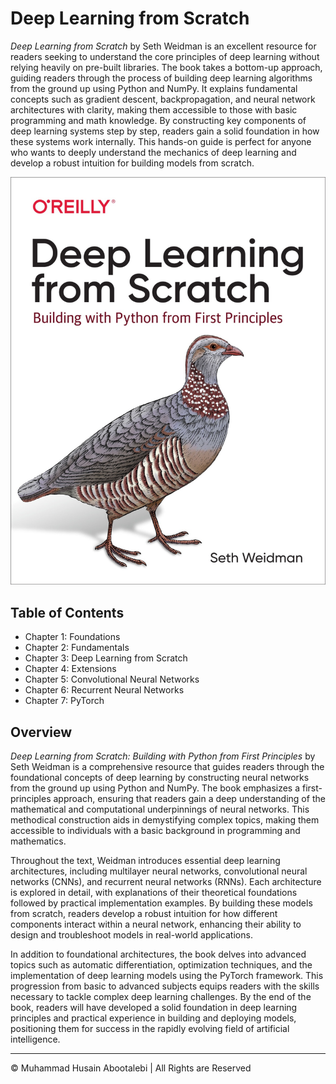 <!-- ©©©©©©©©©©©©©©©©©©©©©©©© All Rights Are Reserved By Muhammad Husain Abootalebi ©©©©©©©©©©©©©©©©©©©©©©©©©©©©©©©©©© -->

# Deep Learning from Scratch

*Deep Learning from Scratch* by Seth Weidman is an excellent resource for readers seeking to understand the core principles of deep learning without relying heavily on pre-built libraries. The book takes a bottom-up approach, guiding readers through the process of building deep learning algorithms from the ground up using Python and NumPy. It explains fundamental concepts such as gradient descent, backpropagation, and neural network architectures with clarity, making them accessible to those with basic programming and math knowledge. By constructing key components of deep learning systems step by step, readers gain a solid foundation in how these systems work internally. This hands-on guide is perfect for anyone who wants to deeply understand the mechanics of deep learning and develop a robust intuition for building models from scratch.

![Deep Learning from Scratch](../../assets/Books/Book%20Covers/1%20-%201%20-%20Deep%20Learning%20from%20Scratch.png)

## Table of Contents

- Chapter 1: Foundations
- Chapter 2: Fundamentals
- Chapter 3: Deep Learning from Scratch
- Chapter 4: Extensions
- Chapter 5: Convolutional Neural Networks
- Chapter 6: Recurrent Neural Networks
- Chapter 7: PyTorch

## Overview

*Deep Learning from Scratch: Building with Python from First Principles* by Seth Weidman is a comprehensive resource that guides readers through the foundational concepts of deep learning by constructing neural networks from the ground up using Python and NumPy. The book emphasizes a first-principles approach, ensuring that readers gain a deep understanding of the mathematical and computational underpinnings of neural networks. This methodical construction aids in demystifying complex topics, making them accessible to individuals with a basic background in programming and mathematics.

Throughout the text, Weidman introduces essential deep learning architectures, including multilayer neural networks, convolutional neural networks (CNNs), and recurrent neural networks (RNNs). Each architecture is explored in detail, with explanations of their theoretical foundations followed by practical implementation examples. By building these models from scratch, readers develop a robust intuition for how different components interact within a neural network, enhancing their ability to design and troubleshoot models in real-world applications.

In addition to foundational architectures, the book delves into advanced topics such as automatic differentiation, optimization techniques, and the implementation of deep learning models using the PyTorch framework. This progression from basic to advanced subjects equips readers with the skills necessary to tackle complex deep learning challenges. By the end of the book, readers will have developed a solid foundation in deep learning principles and practical experience in building and deploying models, positioning them for success in the rapidly evolving field of artificial intelligence.

---

© Muhammad Husain Abootalebi | All Rights are Reserved

<!-- ©©©©©©©©©©©©©©©©©©©©©©©© All Rights Are Reserved By Muhammad Husain Abootalebi ©©©©©©©©©©©©©©©©©©©©©©©©©©©©©©©©©© -->
